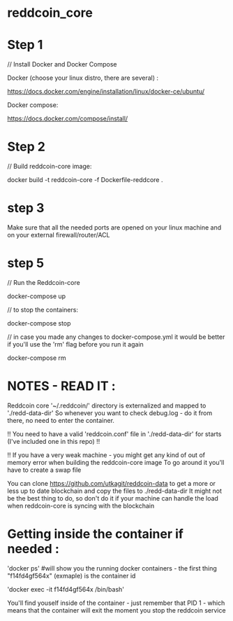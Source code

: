 # reddcoin_core

# Step 1

// Install Docker and Docker Compose

Docker (choose your linux distro, there are several) :

https://docs.docker.com/engine/installation/linux/docker-ce/ubuntu/

Docker compose:

https://docs.docker.com/compose/install/

# Step 2

// Build reddcoin-core image:

docker build -t reddcoin-core -f Dockerfile-reddcore .


# step 3

Make sure that all the needed ports are opened on your linux machine and on your external firewall/router/ACL

# step 5

// Run the Reddcoin-core 

docker-compose up

// to stop the containers:

docker-compose stop

// in case you made any changes to docker-compose.yml it would be better if you'll use the 'rm' flag before you run it again

docker-compose rm

# NOTES - READ IT :

Reddcoin core '~/.reddcoin/' directory is externalized and mapped to './redd-data-dir' 
So whenever you want to check debug.log - do it from there, no need to enter the container.

!! You need to have a valid 'reddcoin.conf' file in './redd-data-dir' for starts (I've included one in this repo) !!

!! If you have a very weak machine - you might get any kind of out of memory error when building the reddcoin-core image
To go around it you'll have to create a swap file

You can clone https://github.com/utkagit/reddcoin-data to get a more or less up to date blockchain and copy the files to ./redd-data-dir
It might not be the best thing to do, so don't do it if your machine can handle the load when reddcoin-core is syncing with the blockchain

# Getting inside the container if needed :

'docker ps'          #will show you the running docker containers - the first thing "f14fd4gf564x" (exmaple) is the container id

'docker exec -it f14fd4gf564x /bin/bash'

You'll find youself inside of the container - just remember that PID 1 - which means that the container will exit the moment you stop the reddcoin service
